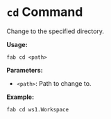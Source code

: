 # `cd` Command

Change to the specified directory.

**Usage:**

```
fab cd <path>
```

**Parameters:**

- `<path>`: Path to change to.

**Example:**

```
fab cd ws1.Workspace
```
